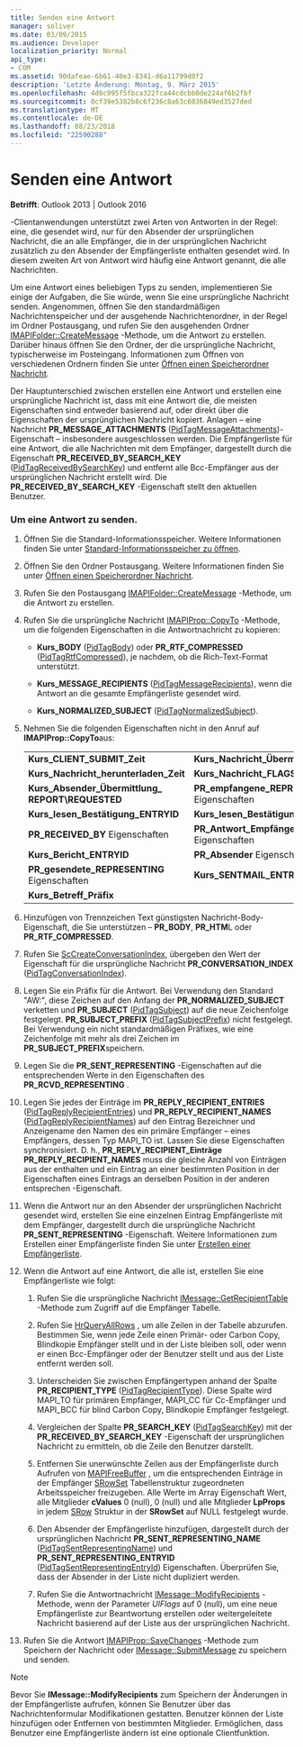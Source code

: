 ```yaml
---
title: Senden eine Antwort
manager: soliver
ms.date: 03/09/2015
ms.audience: Developer
localization_priority: Normal
api_type:
- COM
ms.assetid: 90dafeae-6b61-40e3-8341-d6a11799d0f2
description: 'Letzte Änderung: Montag, 9. März 2015'
ms.openlocfilehash: 4d8c995f5fbca322fca44cdcbb0de224af6b2fbf
ms.sourcegitcommit: 0cf39e5382b8c6f236c8a63c6036849ed3527ded
ms.translationtype: MT
ms.contentlocale: de-DE
ms.lasthandoff: 08/23/2018
ms.locfileid: "22590288"
---
```

# <a name="sending-a-reply"></a>Senden eine Antwort

**Betrifft**: Outlook 2013 | Outlook 2016 
  
-Clientanwendungen unterstützt zwei Arten von Antworten in der Regel: eine, die gesendet wird, nur für den Absender der ursprünglichen Nachricht, die an alle Empfänger, die in der ursprünglichen Nachricht zusätzlich zu den Absender der Empfängerliste enthalten gesendet wird. In diesem zweiten Art von Antwort wird häufig eine Antwort genannt, die alle Nachrichten.
  
Um eine Antwort eines beliebigen Typs zu senden, implementieren Sie einige der Aufgaben, die Sie würde, wenn Sie eine ursprüngliche Nachricht senden. Angenommen, öffnen Sie den standardmäßigen Nachrichtenspeicher und der ausgehende Nachrichtenordner, in der Regel im Ordner Postausgang, und rufen Sie den ausgehenden Ordner [IMAPIFolder::CreateMessage](imapifolder-createmessage.md) -Methode, um die Antwort zu erstellen. Darüber hinaus öffnen Sie den Ordner, der die ursprüngliche Nachricht, typischerweise im Posteingang. Informationen zum Öffnen von verschiedenen Ordnern finden Sie unter [Öffnen einen Speicherordner Nachricht](opening-a-message-store-folder.md).
  
Der Hauptunterschied zwischen erstellen eine Antwort und erstellen eine ursprüngliche Nachricht ist, dass mit eine Antwort die, die meisten Eigenschaften sind entweder basierend auf, oder direkt über die Eigenschaften der ursprünglichen Nachricht kopiert. Anlagen – eine Nachricht **PR_MESSAGE_ATTACHMENTS** ([PidTagMessageAttachments](pidtagmessageattachments-canonical-property.md))-Eigenschaft – insbesondere ausgeschlossen werden. Die Empfängerliste für eine Antwort, die alle Nachrichten mit dem Empfänger, dargestellt durch die Eigenschaft **PR_RECEIVED_BY_SEARCH_KEY** ([PidTagReceivedBySearchKey](pidtagreceivedbysearchkey-canonical-property.md)) und entfernt alle Bcc-Empfänger aus der ursprünglichen Nachricht erstellt wird. Die **PR_RECEIVED_BY_SEARCH_KEY** -Eigenschaft stellt den aktuellen Benutzer. 
  
### <a name="to-send-a-reply"></a>Um eine Antwort zu senden.
  
1. Öffnen Sie die Standard-Informationsspeicher. Weitere Informationen finden Sie unter [Standard-Informationsspeicher zu öffnen](opening-the-default-message-store.md).
    
2. Öffnen Sie den Ordner Postausgang. Weitere Informationen finden Sie unter [Öffnen einen Speicherordner Nachricht](opening-a-message-store-folder.md).
    
3. Rufen Sie den Postausgang [IMAPIFolder::CreateMessage](imapifolder-createmessage.md) -Methode, um die Antwort zu erstellen. 
    
4. Rufen Sie die ursprüngliche Nachricht [IMAPIProp::CopyTo](imapiprop-copyto.md) -Methode, um die folgenden Eigenschaften in die Antwortnachricht zu kopieren: 
    
   - **Kurs\_BODY** ([PidTagBody](pidtagbody-canonical-property.md)) oder **PR_RTF_COMPRESSED** ([PidTagRtfCompressed](pidtagrtfcompressed-canonical-property.md)), je nachdem, ob die Rich-Text-Format unterstützt.
    
   - **Kurs\_MESSAGE_RECIPIENTS** ([PidTagMessageRecipients](pidtagmessagerecipients-canonical-property.md)), wenn die Antwort an die gesamte Empfängerliste gesendet wird.
    
   - **Kurs\_NORMALIZED_SUBJECT** ([PidTagNormalizedSubject](pidtagnormalizedsubject-canonical-property.md)).
    
5. Nehmen Sie die folgenden Eigenschaften nicht in den Anruf auf **IMAPIProp::CopyTo**aus:
    
    |||
    |:-----|:-----|
    |**Kurs\_CLIENT\_SUBMIT\_Zeit** <br/> |**Kurs\_Nachricht\_Übermittlung\_Zeit** <br/> |
    |**Kurs\_Nachricht\_herunterladen\_Zeit** <br/> |**Kurs\_Nachricht\_FLAGS** <br/> |
    |**Kurs\_Absender\_Übermittlung\_ REPORT\REQUESTED** <br/> |**PR\_empfangene\_REPRESENTING** Eigenschaften  <br/> |
    |**Kurs\_lesen\_Bestätigung\_ENTRYID** <br/> |**Kurs\_lesen\_Bestätigung\_angefordert** <br/> |
    |**PR\_RECEIVED\_BY** Eigenschaften  <br/> |**PR\_Antwort\_Empfänger** Eigenschaften  <br/> |
    |**Kurs\_Bericht\_ENTRYID** <br/> |**PR\_Absender** Eigenschaften  <br/> |
    |**PR\_gesendete\_REPRESENTING** Eigenschaften  <br/> |**Kurs\_SENTMAIL\_ENTRYID** <br/> |
    |**Kurs\_Betreff\_Präfix** <br/> | <br/> |
   
6. Hinzufügen von Trennzeichen Text günstigsten Nachricht-Body-Eigenschaft, die Sie unterstützen – **PR_BODY**, **PR_HTM**L oder **PR_RTF_COMPRESSED**.
    
7. Rufen Sie [ScCreateConversationIndex](sccreateconversationindex.md), übergeben den Wert der Eigenschaft für die ursprüngliche Nachricht **PR_CONVERSATION_INDEX** ([PidTagConversationIndex](pidtagconversationindex-canonical-property.md)).
    
8. Legen Sie ein Präfix für die Antwort. Bei Verwendung den Standard "AW:", diese Zeichen auf den Anfang der **PR_NORMALIZED_SUBJECT** verketten und **PR_SUBJECT** ([PidTagSubject](pidtagsubject-canonical-property.md)) auf die neue Zeichenfolge festgelegt. **PR_SUBJECT_PREFIX** ([PidTagSubjectPrefix](pidtagsubjectprefix-canonical-property.md)) nicht festgelegt. Bei Verwendung ein nicht standardmäßigen Präfixes, wie eine Zeichenfolge mit mehr als drei Zeichen im **PR_SUBJECT_PREFIX**speichern. 
    
9. Legen Sie die **PR_SENT_REPRESENTING** -Eigenschaften auf die entsprechenden Werte in den Eigenschaften des **PR_RCVD_REPRESENTING** . 
    
10. Legen Sie jedes der Einträge im **PR\_REPLY_RECIPIENT_ENTRIES** ([PidTagReplyRecipientEntries](pidtagreplyrecipiententries-canonical-property.md)) und **PR_REPLY\_RECIPIENT_NAMES** ([PidTagReplyRecipientNames](pidtagreplyrecipientnames-canonical-property.md)) auf den Eintrag Bezeichner und Anzeigename den Namen des ein primäre Empfänger – eines Empfängers, dessen Typ MAPI_TO ist. Lassen Sie diese Eigenschaften synchronisiert. D. h., **PR_REPLY_RECIPIENT\_Einträge** **PR_REPLY_RECIPIENT_NAMES** muss die gleiche Anzahl von Einträgen aus der enthalten und ein Eintrag an einer bestimmten Position in der Eigenschaften eines Eintrags an derselben Position in der anderen entsprechen -Eigenschaft. 
    
11. Wenn die Antwort nur an den Absender der ursprünglichen Nachricht gesendet wird, erstellen Sie eine einzelnen Eintrag Empfängerliste mit dem Empfänger, dargestellt durch die ursprüngliche Nachricht **PR_SENT_REPRESENTING** -Eigenschaft. Weitere Informationen zum Erstellen einer Empfängerliste finden Sie unter [Erstellen einer Empfängerliste](creating-a-recipient-list.md).
    
12. Wenn die Antwort auf eine Antwort, die alle ist, erstellen Sie eine Empfängerliste wie folgt:
    
    1. Rufen Sie die ursprüngliche Nachricht [IMessage::GetRecipientTable](imessage-getrecipienttable.md) -Methode zum Zugriff auf die Empfänger Tabelle. 
        
    2. Rufen Sie [HrQueryAllRows](hrqueryallrows.md) , um alle Zeilen in der Tabelle abzurufen. Bestimmen Sie, wenn jede Zeile einen Primär- oder Carbon Copy, Blindkopie Empfänger stellt und in der Liste bleiben soll, oder wenn er einen Bcc-Empfänger oder der Benutzer stellt und aus der Liste entfernt werden soll. 
        
    3. Unterscheiden Sie zwischen Empfängertypen anhand der Spalte **PR_RECIPIENT_TYPE** ([PidTagRecipientType](pidtagrecipienttype-canonical-property.md)). Diese Spalte wird MAPI_TO für primären Empfänger, MAPI_CC für Cc-Empfänger und MAPI_BCC für blind Carbon Copy, Blindkopie Empfänger festgelegt. 
        
    4. Vergleichen der Spalte **PR_SEARCH_KEY** ([PidTagSearchKey](pidtagsearchkey-canonical-property.md)) mit der **PR_RECEIVED_BY_SEARCH_KEY** -Eigenschaft der ursprünglichen Nachricht zu ermitteln, ob die Zeile den Benutzer darstellt. 
        
    5. Entfernen Sie unerwünschte Zeilen aus der Empfängerliste durch Aufrufen von [MAPIFreeBuffer](mapifreebuffer.md) , um die entsprechenden Einträge in der Empfänger [SRowSet](srowset.md) Tabellenstruktur zugeordneten Arbeitsspeicher freizugeben. Alle Werte im Array Eigenschaft Wert, alle Mitglieder **cValues** 0 (null), 0 (null) und alle Mitglieder **LpProps** in jedem [SRow](srow.md) Struktur in der **SRowSet** auf NULL festgelegt wurde. 
        
    6. Den Absender der Empfängerliste hinzufügen, dargestellt durch der ursprünglichen Nachricht **PR\_SENT_REPRESENTING_NAME** ([PidTagSentRepresentingName](pidtagsentrepresentingname-canonical-property.md)) und **PR_SENT_REPRESENTING_ENTRYID** ([PidTagSentRepresentingEntryId](pidtagsentrepresentingentryid-canonical-property.md)) Eigenschaften. Überprüfen Sie, dass der Absender in der Liste nicht dupliziert werden.
        
    7. Rufen Sie die Antwortnachricht [IMessage::ModifyRecipients](imessage-modifyrecipients.md) -Methode, wenn der Parameter _UlFlags_ auf 0 (null), um eine neue Empfängerliste zur Beantwortung erstellen oder weitergeleitete Nachricht basierend auf der Liste aus der ursprünglichen Nachricht. 
    
13. Rufen Sie die Antwort [IMAPIProp::SaveChanges](imapiprop-savechanges.md) -Methode zum Speichern der Nachricht oder [IMessage::SubmitMessage](imessage-submitmessage.md) zu speichern und senden. 
    
> [!NOTE]
> Bevor Sie **IMessage::ModifyRecipients** zum Speichern der Änderungen in der Empfängerliste aufrufen, können Sie Benutzer über das Nachrichtenformular Modifikationen gestatten. Benutzer können der Liste hinzufügen oder Entfernen von bestimmten Mitglieder. Ermöglichen, dass Benutzer eine Empfängerliste ändern ist eine optionale Clientfunktion. 
  

